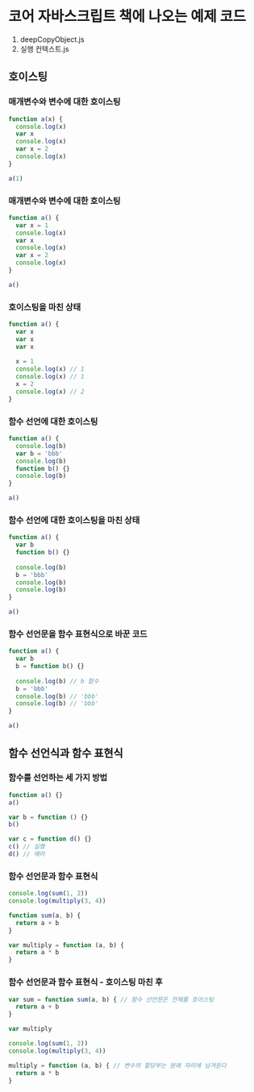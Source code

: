 # 코어 자바스크립트 책에 나오는 예제 코드

1. deepCopyObject.js
2. 실행 컨텍스트.js

## 호이스팅
### 매개변수와 변수에 대한 호이스팅
```js
function a(x) {
  console.log(x)
  var x
  console.log(x)
  var x = 2
  console.log(x)
}

a(1)
```

### 매개변수와 변수에 대한 호이스팅
```js
function a() {
  var x = 1
  console.log(x)
  var x
  console.log(x)
  var x = 2
  console.log(x)
}

a()
```

### 호이스팅을 마친 상태
```js
function a() {
  var x
  var x
  var x
  
  x = 1
  console.log(x) // 1
  console.log(x) // 1
  x = 2
  console.log(x) // 2
}
```

### 함수 선언에 대한 호이스팅

```js
function a() {
  console.log(b)
  var b = 'bbb'
  console.log(b)
  function b() {}
  console.log(b)
}

a()
```

### 함수 선언에 대한 호이스팅을 마친 상태

```js
function a() {
  var b
  function b() {}
  
  console.log(b)
  b = 'bbb'
  console.log(b)
  console.log(b)
}

a()
```

### 함수 선언문을 함수 표현식으로 바꾼 코드

```js
function a() {
  var b
  b = function b() {}
  
  console.log(b) // b 함수
  b = 'bbb'
  console.log(b) // 'bbb'
  console.log(b) // 'bbb'
}

a()
```

## 함수 선언식과 함수 표현식
### 함수를 선언하는 세 가지 방법

```js
function a() {}
a()

var b = function () {}
b()

var c = function d() {}
c() // 실행
d() // 에러
```

### 함수 선언문과 함수 표현식
```js
console.log(sum(1, 2))
console.log(multiply(3, 4))

function sum(a, b) {
  return a + b
}

var multiply = function (a, b) {
  return a * b
}
```

### 함수 선언문과 함수 표현식 - 호이스팅 마친 후
```js
var sum = function sum(a, b) { // 함수 선언문은 전체를 호이스팅
  return a + b
}

var multiply

console.log(sum(1, 2))
console.log(multiply(3, 4))

multiply = function (a, b) { // 변수의 할당부는 원래 자리에 남겨둔다
  return a * b
}
```